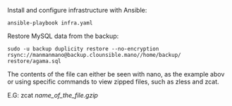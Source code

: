 Install and configure infrastructure with Ansible:

    ansible-playbook infra.yaml

Restore MySQL data from the backup:

    sudo -u backup duplicity restore --no-encryption rsync://manmanmano@backup.clounsible.mano//home/backup/ restore/agama.sql

The contents of the file can either be seen with nano, as the example abov or using
specific commands to view zipped files, such as zless and zcat.

E.G: zcat *name_of_the_file.gzip*
